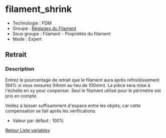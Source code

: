 # filament_shrink

* Technologie : FDM
* Groupe : [Réglages du Filament](../filament_settings/filament_settings.md)
* Sous groupe : Filament - Propriétés du filament
* Mode : Expert

## Retrait

### Description

Entrez le pourcentage de retrait que le filament aura après refroidissement (94% si vous mesurez 94mm au lieu de 100mm).
La pièce sera mise à l'échelle en xy pour conpenser. Seul le filament utilisé pour le périmètre est pris en compte.

Veillez à laisser suffisamment d'espace entre les objets, car cette compensation se fait après les vérifications.

* Valeur par défaut : 100%


[Retour Liste variables](variable_list.md)